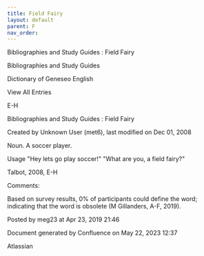 ```yaml
---
title: Field Fairy
layout: default
parent: F
nav_order:
---
```


Bibliographies and Study Guides : Field Fairy

Bibliographies and Study Guides

Dictionary of Geneseo English

View All Entries

E-H

Bibliographies and Study Guides : Field Fairy

Created by  Unknown User (met6), last modified on Dec 01, 2008

Noun. A soccer player.

Usage &quot;Hey lets go play soccer!&quot; &quot;What are you, a field fairy?&quot;

Talbot, 2008, E-H 

Comments:

Based on survey results, 0% of participants could define the word; indicating that the word is obsolete (M Gillanders, A-F, 2019).

Posted by meg23 at Apr 23, 2019 21:46

Document generated by Confluence on May 22, 2023 12:37

Atlassian
